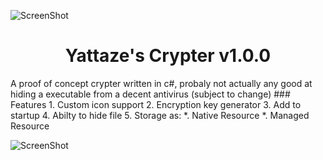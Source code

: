 ![ScreenShot](http://www.freeiconspng.com/uploads/encryption-icon-11.png)
<h1 align=center>Yattaze's Crypter v1.0.0</h1>  
A proof of concept crypter written in c#, probaly not actually any good 
at hiding a executable from a decent antivirus (subject to change)     
### Features  
1. Custom icon support  
2. Encryption key generator  
3. Add to startup  
4. Abilty to hide file  
5. Storage as:  
  *. Native Resource  
  *. Managed Resource  
  
![ScreenShot](http://i.imgur.com/aRZ4lQA.png)  
